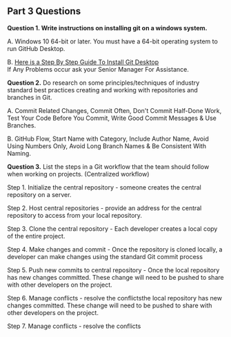 ## Part 3 Questions
**Question 1. Write instructions on installing git on a windows system.**

A. Windows 10 64-bit or later. You must have a 64-bit operating system to run GitHub Desktop.

B. [Here is a Step By Step Guide To Install Git Desktop](https://docs.github.com/en/desktop/installing-and-authenticating-to-github-desktop/installing-github-desktop) <br>If Any Problems occur ask your Senior Manager For Assistance.

**Question 2.** 
Do research on some principles/techniques of industry standard best practices creating and working with repositories and branches in Git.

A. Commit Related Changes, Commit Often, Don't Commit Half-Done Work, Test Your Code Before You Commit, Write Good Commit Messages & Use Branches.

B. GitHub Flow, Start Name with Category, Include Author Name, Avoid Using Numbers Only, Avoid Long Branch Names & Be Consistent With Naming.

**Question 3.** List the steps in a Git workflow that the team should follow when working on projects.
(Centralized workflow)

Step 1. Initialize the central repository - someone creates the central repository on a server.

Step 2. Host central repositories - provide an address for the central repository to access from your local repository.

Step 3. Clone the central repository - Each developer creates a local copy of the entire project. 

Step 4. Make changes and commit - Once the repository is cloned locally, a developer can make changes using the standard Git commit process

Step 5. Push new commits to central repository - Once the local repository has new changes committed. These change will need to be pushed to share with other developers on the project.

Step 6. Manage conflicts - resolve the conflictsthe local repository has new changes committed. These change will need to be pushed to share with other developers on the project.

Step 7. Manage conflicts - resolve the conflicts


